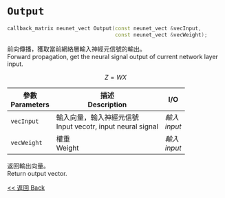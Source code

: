 # `Output`

```c++
callback_matrix neunet_vect Output(const neunet_vect &vecInput,
                                   const neunet_vect &vecWeight);
```

前向傳播，獲取當前網絡層輸入神經元信號的輸出。\
Forward propagation, get the neural signal output of current network layer input.

$$Z=WX$$

參數<br>Parameters|描述<br>Description|I/O
-|-|-
`vecInput`|輸入向量，輸入神經元信號<br>Input vecotr, input neural signal|*輸入<br>input*
`vecWeight`|權重<br>Weight|*輸入<br>input*

返回輸出向量。\
Return output vector.

[<< 返回 Back](cover.md)
